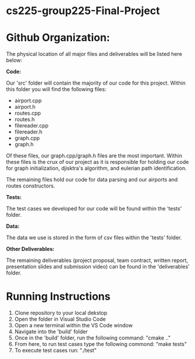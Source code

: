 # cs225-group225-Final-Project

# Github Organization: 

The physical location of all major files and deliverables will be listed here below:

**Code:**

Our 'src' folder will contain the majority of our code for this project. Within this folder you will find the following files:

- airport.cpp
- airport.h
- routes.cpp
- routes.h
- filereader.cpp
- filereader.h
- graph.cpp
- graph.h 

Of these files, our graph.cpp/graph.h files are the most important. Within these files is the crux of our project as it is responsible for holding our code for graph initialization, djisktra's algorithm, and eulerian path identification. 

The remaining files hold our code for data parsing and our airports and routes constructors. 


**Tests:**

The test cases we developed for our code will be found within the 'tests' folder.

**Data:**

The data we use is stored in the form of csv files within the 'tests' folder.

**Other Deliverables:**

The remaining deliverables (project proposal, team contract, written report, presentation slides and submission video) can be found in the 'deliverables' folder.


# Running Instructions

1) Clone repository to your local dekstop
2) Open the folder in Visual Studio Code
3) Open a new terminal within the VS Code window
4) Navigate into the 'build' folder
5) Once in the 'build' folder, run the following command: "cmake .." 
6) From here, to run test cases type the following commond: "make tests"
7) To execute test cases run: "./test"

